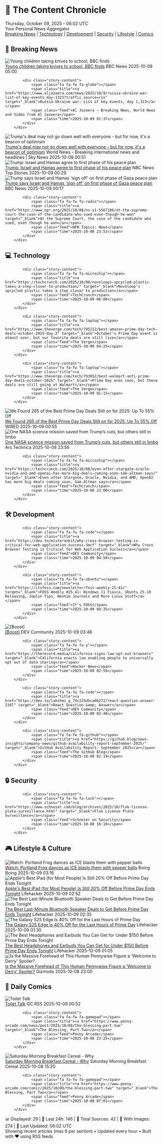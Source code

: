 <!-- Processing 54 RSS feeds at 2025-10-09 06:02:34 UTC -->
<!-- Processing: Saturday Morning Breakfast Cereal -->
<!-- Processing: Poorly Drawn Lines -->
<!-- Processing: Cyanide & Happiness -->
<!-- Processing: Questionable Content -->
<!-- Processing: Girl Genius -->
<!-- Processing: Dinosaur Comics -->
<!-- Processing: CNN Top Stories -->
<!-- Processing: BBC World News -->
<!-- Processing: BBC Breaking News -->
<!-- Processing: CBC News -->
<!-- Error processing https://rss.cbc.ca/lineup/topstories.xml: The read operation timed out -->
<!-- Processing: Associated Press Breaking -->
<!-- Processing: ABC News Breaking -->
<!-- Processing: TechCrunch -->
<!-- Processing: The Verge -->
<!-- Processing: StackOverflow Blog -->
<!-- Processing: It's FOSS -->
<!-- Processing: OMG! Ubuntu -->
<!-- Processing: DistroWatch -->
<!-- Processing: Red Hat Blog -->
<!-- Processing: Ubuntu Blog -->
<!-- Processing: GitHub Blog -->
<!-- Processing: GitLab Blog -->
<!-- Processing: InfoQ -->
<!-- Processing: DZone -->
<!-- Processing: Martin Fowler -->
<!-- Processing: Gizmodo -->
<!-- Processing: Schneier on Security -->
<!-- Generated 4 new posts out of 27 feeds processed -->
<div class="newspaper-header">
    <h1 class="newspaper-title">📰 The Content Chronicle</h1>
    <div class="newspaper-date">Thursday, October 09, 2025 - 06:02 UTC</div>
    <div class="newspaper-subtitle">Your Personal News Aggregator</div>
</div>

<div class="newspaper-nav">
    <a href="#breaking">Breaking News</a> |
    <a href="#tech">Technology</a> |
    <a href="#dev">Development</a> |
    <a href="#security">Security</a> |
    <a href="#lifestyle">Lifestyle</a> |
    <a href="#webcomics">Comics</a>
</div>

<div class="news-section breaking-news" id="breaking">
<h2 class="section-header">🚨 Breaking News</h2>
<div class="stories-container">
<div class="story">
            <img src="https://ichef.bbci.co.uk/ace/standard/240/cpsprodpb/77dd/live/9a9eb9e0-a45e-11f0-928c-71dbb8619e94.png" alt="Young children taking knives to school, BBC finds" class="story-image" loading="lazy" onerror="this.style.display='none'">
            <div class="story-content">
                <span class="fa fa-fw fa-flag"></span>
                <span class="title"><a href="https://www.bbc.com/news/articles/c77d06vde4po?at_medium=RSS&at_campaign=rss" target="_blank">Young children taking knives to school, BBC finds</a></span>
                <span class="feed">BBC News</span>
                <span class="time">2025-10-09 05:00</span>
            </div>
        </div>
<div class="story">
            
            <div class="story-content">
                <span class="fa fa-fw fa-globe"></span>
                <span class="title"><a href="https://www.aljazeera.com/news/2025/10/9/russia-ukraine-war-list-of-key-events-day-1323?traffic_source=rss" target="_blank">Russia-Ukraine war: List of key events, day 1,323</a></span>
                <span class="feed">Al Jazeera – Breaking News, World News and Video from Al Jazeera</span>
                <span class="time">2025-10-09 01:37</span>
            </div>
        </div>
<div class="story">
            <img src="https://e3.365dm.com/25/10/1920x1080/skynews-idf-israel-gaza-hamas_7046375.jpg?20251009020035" alt="Trump&#x27;s deal may not go down well with everyone - but for now, it&#x27;s a beacon of optimism" class="story-image" loading="lazy" onerror="this.style.display='none'">
            <div class="story-content">
                <span class="fa fa-fw fa-satellite"></span>
                <span class="title"><a href="https://news.sky.com/story/trumps-gaza-deal-may-not-go-down-well-with-everyone-but-for-now-its-a-beacon-of-optimism-13447291" target="_blank">Trump&#x27;s deal may not go down well with everyone - but for now, it&#x27;s a beacon of optimism</a></span>
                <span class="feed">World News - Breaking international news and headlines | Sky News</span>
                <span class="time">2025-10-09 00:51</span>
            </div>
        </div>
<div class="story">
            <img src="https://media-cldnry.s-nbcnews.com/image/upload/t_fit_1500w/mpx/2704722219/2025_10/1759969756621_nn_ren_trump_announces_mideast_deal_251008_1920x1080-nrl2sv.jpg" alt="Trump: Israel and Hamas agree to first phase of his peace plan" class="story-image" loading="lazy" onerror="this.style.display='none'">
            <div class="story-content">
                <span class="fa fa-fw fa-broadcast-tower"></span>
                <span class="title"><a href="https://www.nbcnews.com/nightly-news/video/trump-israel-and-hamas-agree-to-first-phase-of-his-peace-plan-249427013510" target="_blank">Trump: Israel and Hamas agree to first phase of his peace plan</a></span>
                <span class="feed">NBC News Top Stories</span>
                <span class="time">2025-10-09 00:29</span>
            </div>
        </div>
<div class="story">
            <img src="https://ichef.bbci.co.uk/ace/standard/240/cpsprodpb/1c8c/live/a8afb4f0-a4a2-11f0-b741-177e3e2c2fc7.jpg" alt="Trump says Israel and Hamas &#x27;sign off&#x27; on first phase of Gaza peace plan" class="story-image" loading="lazy" onerror="this.style.display='none'">
            <div class="story-content">
                <span class="fa fa-fw fa-earth-americas"></span>
                <span class="title"><a href="https://www.bbc.com/news/articles/ce80rmq3g5qo?at_medium=RSS&at_campaign=rss" target="_blank">Trump says Israel and Hamas &#x27;sign off&#x27; on first phase of Gaza peace plan</a></span>
                <span class="feed">BBC News</span>
                <span class="time">2025-10-09 00:17</span>
            </div>
        </div>
<div class="story">
            
            <div class="story-content">
                <span class="fa fa-fw fa-radio"></span>
                <span class="title"><a href="https://www.npr.org/2025/10/08/nx-s1-5567186/at-the-supreme-court-the-case-of-the-candidate-who-sued-even-though-he-won" target="_blank">At the Supreme Court, the case of the candidate who sued, even though he won</a></span>
                <span class="feed">NPR Topics: News</span>
                <span class="time">2025-10-08 23:51</span>
            </div>
        </div>
</div>
</div>
<div class="news-section tech-news" id="tech">
<h2 class="section-header">💻 Technology</h2>
<div class="stories-container">
<div class="story">
            
            <div class="story-content">
                <span class="fa fa-fw fa-microchip"></span>
                <span class="title"><a href="https://techcrunch.com/2025/10/08/novoloops-upcycled-plastic-takes-a-step-closer-to-production/" target="_blank">Novoloop’s upcycled plastic takes a step closer to production</a></span>
                <span class="feed">TechCrunch</span>
                <span class="time">2025-10-09 06:00</span>
            </div>
        </div>
<div class="story">
            
            <div class="story-content">
                <span class="fa fa-fw fa-laptop"></span>
                <span class="title"><a href="https://www.theverge.com/tech/795212/best-amazon-prime-day-tech-deals-october-2025-day-2" target="_blank">October’s Prime Day event is almost over, but our favorite deals are still live</a></span>
                <span class="feed">The Verge</span>
                <span class="time">2025-10-09 04:25</span>
            </div>
        </div>
<div class="story">
            
            <div class="story-content">
                <span class="fa fa-fw fa-laptop"></span>
                <span class="title"><a href="https://www.theverge.com/tech/793052/best-walmart-anti-prime-day-deals-october-2025" target="_blank">Prime Day ends soon, but these deals are still going at Walmart</a></span>
                <span class="feed">The Verge</span>
                <span class="time">2025-10-09 01:15</span>
            </div>
        </div>
<div class="story">
            <img src="https://media.wired.com/photos/68e56e09df80a9674d4e0c73/master/pass/ABSOLUTE-BEST-PRIME-DEALS_NEW.png" alt="We Found 265 of the Best Prime Day Deals Still on for 2025: Up To 55% Off" class="story-image" loading="lazy" onerror="this.style.display='none'">
            <div class="story-content">
                <span class="fa fa-fw fa-bolt"></span>
                <span class="title"><a href="https://www.wired.com/story/prime-day-deals-october-2025-1/" target="_blank">We Found 265 of the Best Prime Day Deals Still on for 2025: Up To 55% Off</a></span>
                <span class="feed">WIRED</span>
                <span class="time">2025-10-09 00:55</span>
            </div>
        </div>
<div class="story">
            <img src="https://cdn.arstechnica.net/wp-content/uploads/2025/10/osiris-apex-500x500.jpg" alt="One NASA science mission saved from Trump’s cuts, but others still in limbo" class="story-image" loading="lazy" onerror="this.style.display='none'">
            <div class="story-content">
                <span class="fa fa-fw fa-cog"></span>
                <span class="title"><a href="https://arstechnica.com/space/2025/10/one-nasa-science-mission-saved-from-trumps-cuts-but-others-still-in-limbo/" target="_blank">One NASA science mission saved from Trump’s cuts, but others still in limbo</a></span>
                <span class="feed">Ars Technica</span>
                <span class="time">2025-10-08 23:56</span>
            </div>
        </div>
<div class="story">
            
            <div class="story-content">
                <span class="fa fa-fw fa-microchip"></span>
                <span class="title"><a href="https://techcrunch.com/2025/10/08/even-after-stargate-oracle-nvidia-and-amd-openai-has-more-big-deals-coming-soon-sam-altman-says/" target="_blank">Even after Stargate, Oracle, Nvidia, and AMD, OpenAI has more big deals coming soon, Sam Altman says</a></span>
                <span class="feed">TechCrunch</span>
                <span class="time">2025-10-08 23:00</span>
            </div>
        </div>
</div>
</div>
<div class="news-section dev-news" id="dev">
<h2 class="section-header">🛠️ Development</h2>
<div class="stories-container">
<div class="story">
            
            <div class="story-content">
                <span class="fa fa-fw fa-code"></span>
                <span class="title"><a href="https://dev.to/misterankit/why-cross-browser-testing-is-critical-for-web-application-success-3mcf" target="_blank">Why Cross Browser Testing is Critical for Web Application Success</a></span>
                <span class="feed">DEV Community</span>
                <span class="time">2025-10-09 04:50</span>
            </div>
        </div>
<div class="story">
            
            <div class="story-content">
                <span class="fa fa-fw fa-ubuntu"></span>
                <span class="title"><a href="https://itsfoss.com/newsletter/foss-weekly-25-41/" target="_blank">FOSS Weekly #25.41: Windows 11 Fiasco, Ubuntu 25.10 Releasing, Joplin Tips, NeoVim Journals and More Linux Stuff</a></span>
                <span class="feed">It's FOSS</span>
                <span class="time">2025-10-09 04:35</span>
            </div>
        </div>
<div class="story">
            <img src="https://media2.dev.to/dynamic/image/width=800%2Cheight=%2Cfit=scale-down%2Cgravity=auto%2Cformat=auto/https%3A%2F%2Fdev-to-uploads.s3.amazonaws.com%2Fuploads%2Fuser%2Fprofile_image%2F18254%2Fc3e65d32-bfe2-48ed-93b3-f2caf9c60dd7.png" alt="[Boost]" class="story-image" loading="lazy" onerror="this.style.display='none'">
            <div class="story-content">
                <span class="fa fa-fw fa-code"></span>
                <span class="title"><a href="https://dev.to/bujang/-23kf" target="_blank">[Boost]</a></span>
                <span class="feed">DEV Community</span>
                <span class="time">2025-10-09 03:46</span>
            </div>
        </div>
<div class="story">
            
            <div class="story-content">
                <span class="fa fa-fw fa-y"></span>
                <span class="title"><a href="https://therecord.media/california-signs-law-opt-out-browsers" target="_blank">California enacts law enabling people to universally opt out of data sharing</a></span>
                <span class="feed">Hacker News</span>
                <span class="time">2025-10-09 02:59</span>
            </div>
        </div>
<div class="story">
            
            <div class="story-content">
                <span class="fa fa-fw fa-code"></span>
                <span class="title"><a href="https://dev.to/lakshmi_g_74c225d5ca0b272/react-question-answer-234l" target="_blank">React Question &amp; Answer</a></span>
                <span class="feed">DEV Community</span>
                <span class="time">2025-10-09 02:48</span>
            </div>
        </div>
<div class="story">
            
            <div class="story-content">
                <span class="fa fa-fw fa-github"></span>
                <span class="title"><a href="https://github.blog/news-insights/company-news/github-availability-report-september-2025/" target="_blank">GitHub Availability Report: September 2025</a></span>
                <span class="feed">The GitHub Blog</span>
                <span class="time">2025-10-09 02:19</span>
            </div>
        </div>
</div>
</div>
<div class="news-section security-news" id="security">
<h2 class="section-header">🔒 Security</h2>
<div class="stories-container">
<div class="story">
            
            <div class="story-content">
                <span class="fa fa-fw fa-lock"></span>
                <span class="title"><a href="https://www.schneier.com/blog/archives/2025/10/flok-license-plate-surveillance.html" target="_blank">Flok License Plate Surveillance</a></span>
                <span class="feed">Schneier on Security</span>
                <span class="time">2025-10-08 16:10</span>
            </div>
        </div>
</div>
</div>
<div class="news-section lifestyle-news" id="lifestyle">
<h2 class="section-header">🎮 Lifestyle & Culture</h2>
<div class="stories-container">
<div class="story">
            <img src="https://i0.wp.com/boingboing.net/wp-content/uploads/2025/10/portlandfrog.jpg?fit=480%2C360&amp;quality=60&amp;ssl=1" alt="Watch: Portland Frog dances as ICE blasts them with pepper balls" class="story-image" loading="lazy" onerror="this.style.display='none'">
            <div class="story-content">
                <span class="fa fa-fw fa-arrow-right"></span>
                <span class="title"><a href="https://boingboing.net/2025/10/08/watch-portland-frog-dances-as-ice-blasts-them-with-pepper-balls.html" target="_blank">Watch: Portland Frog dances as ICE blasts them with pepper balls</a></span>
                <span class="feed">Boing Boing</span>
                <span class="time">2025-10-09 03:16</span>
            </div>
        </div>
<div class="story">
            <img src="https://lifehacker.com/imagery/articles/01K73CMQ9X61F4HR0MSB9SJ8E0/hero-image.png" alt="Apple&#x27;s Best iPad (for Most People) Is Still 20% Off Before Prime Day Ends Tonight" class="story-image" loading="lazy" onerror="this.style.display='none'">
            <div class="story-content">
                <span class="fa fa-fw fa-life-ring"></span>
                <span class="title"><a href="https://lifehacker.com/tech/ipad-a16-deal-october-prime-day-2025?utm_medium=RSS" target="_blank">Apple&#x27;s Best iPad (for Most People) Is Still 20% Off Before Prime Day Ends Tonight</a></span>
                <span class="feed">Lifehacker</span>
                <span class="time">2025-10-09 02:52</span>
            </div>
        </div>
<div class="story">
            <img src="https://lifehacker.com/imagery/articles/01K73BHWHNKCZEGBK0VS1CNRW8/hero-image.png" alt="The Best Last-Minute Bluetooth Speaker Deals to Get Before Prime Day Ends Tonight" class="story-image" loading="lazy" onerror="this.style.display='none'">
            <div class="story-content">
                <span class="fa fa-fw fa-life-ring"></span>
                <span class="title"><a href="https://lifehacker.com/tech/best-last-minute-bluetooth-speaker-deals-october-prime-day-2025?utm_medium=RSS" target="_blank">The Best Last-Minute Bluetooth Speaker Deals to Get Before Prime Day Ends Tonight</a></span>
                <span class="feed">Lifehacker</span>
                <span class="time">2025-10-09 02:35</span>
            </div>
        </div>
<div class="story">
            <img src="https://lifehacker.com/imagery/articles/01K738BYPSEMDK5655H8VENT3H/hero-image.png" alt="The Galaxy S25 Edge Is 40% Off for the Last Hours of Prime Day" class="story-image" loading="lazy" onerror="this.style.display='none'">
            <div class="story-content">
                <span class="fa fa-fw fa-life-ring"></span>
                <span class="title"><a href="https://lifehacker.com/tech/galaxy-s25-edge-sale-october-prime-day-2025?utm_medium=RSS" target="_blank">The Galaxy S25 Edge Is 40% Off for the Last Hours of Prime Day</a></span>
                <span class="feed">Lifehacker</span>
                <span class="time">2025-10-09 01:30</span>
            </div>
        </div>
<div class="story">
            <img src="https://lifehacker.com/imagery/articles/01K735Y89VGR9VCW2WEWBVR2W2/hero-image.png" alt="The Best Headphones and Earbuds You Can Get for Under $150 Before Prime Day Ends Tonight" class="story-image" loading="lazy" onerror="this.style.display='none'">
            <div class="story-content">
                <span class="fa fa-fw fa-life-ring"></span>
                <span class="title"><a href="https://lifehacker.com/ad/tech/best-deals-on-headphones-earbuds-under-150-dollars-october-prime-day?utm_medium=RSS" target="_blank">The Best Headphones and Earbuds You Can Get for Under $150 Before Prime Day Ends Tonight</a></span>
                <span class="feed">Lifehacker</span>
                <span class="time">2025-10-09 01:05</span>
            </div>
        </div>
<div class="story">
            <img src="https://gizmodo.com/app/uploads/2025/10/pennywisebaldcropped-1280x853.jpg" alt="Is the Massive Forehead of This Human Pennywise Figure a ‘Welcome to Derry’ Spoiler?" class="story-image" loading="lazy" onerror="this.style.display='none'">
            <div class="story-content">
                <span class="fa fa-fw fa-computer"></span>
                <span class="title"><a href="https://gizmodo.com/is-the-massive-forehead-of-this-human-pennywise-figure-a-welcome-to-derry-spoiler-2000669921" target="_blank">Is the Massive Forehead of This Human Pennywise Figure a ‘Welcome to Derry’ Spoiler?</a></span>
                <span class="feed">Gizmodo</span>
                <span class="time">2025-10-08 23:00</span>
            </div>
        </div>
</div>
</div>
<div class="news-section webcomics-section" id="webcomics">
<h2 class="section-header">🎨 Daily Comics</h2>
<div class="stories-container">
<div class="story">
            <img src="http://www.questionablecontent.net/comics/5674.png" alt="Toilet Talk" class="story-image" loading="lazy" onerror="this.style.display='none'">
            <div class="story-content">
                <span class="fa fa-fw fa-music"></span>
                <span class="title"><a href="http://questionablecontent.net/view.php?comic=5675" target="_blank">Toilet Talk</a></span>
                <span class="feed">QC RSS</span>
                <span class="time">2025-10-09 00:52</span>
            </div>
        </div>
<div class="story">
            
            <div class="story-content">
                <span class="fa fa-fw fa-gamepad"></span>
                <span class="title"><a href="https://www.penny-arcade.com/news/post/2025/10/08/the-blessing-part-two" target="_blank">The Blessing, Part Two</a></span>
                <span class="feed">Penny Arcade</span>
                <span class="time">2025-10-08 23:25</span>
            </div>
        </div>
<div class="story">
            <img src="https://www.smbc-comics.com/comics/1759809233-20251008.png" alt="Saturday Morning Breakfast Cereal - Why" class="story-image" loading="lazy" onerror="this.style.display='none'">
            <div class="story-content">
                <span class="fa fa-fw fa-smile"></span>
                <span class="title"><a href="https://www.smbc-comics.com/comic/why-8" target="_blank">Saturday Morning Breakfast Cereal - Why</a></span>
                <span class="feed">Saturday Morning Breakfast Cereal</span>
                <span class="time">2025-10-08 15:20</span>
            </div>
        </div>
<div class="story">
            
            <div class="story-content">
                <span class="fa fa-fw fa-gamepad"></span>
                <span class="title"><a href="https://www.penny-arcade.com/comic/2025/10/08/the-blessing-part-two" target="_blank">The Blessing, Part Two</a></span>
                <span class="feed">Penny Arcade</span>
                <span class="time">2025-10-08 07:01</span>
            </div>
        </div>
</div>
</div>

<div class="newspaper-footer">
    <div class="stats">
        📊 Displayed: 29 | 📅 Last 24h: 146 | 📡 Total Sources: 42 | 📸 With Images: 274 |
        🔄 Last Updated: 06:02 UTC
    </div>
    <div class="footer-note">
        Showing recent articles (max 6 per section) • Updated every hour • Built with ❤️ using RSS feeds
    </div>
</div>
